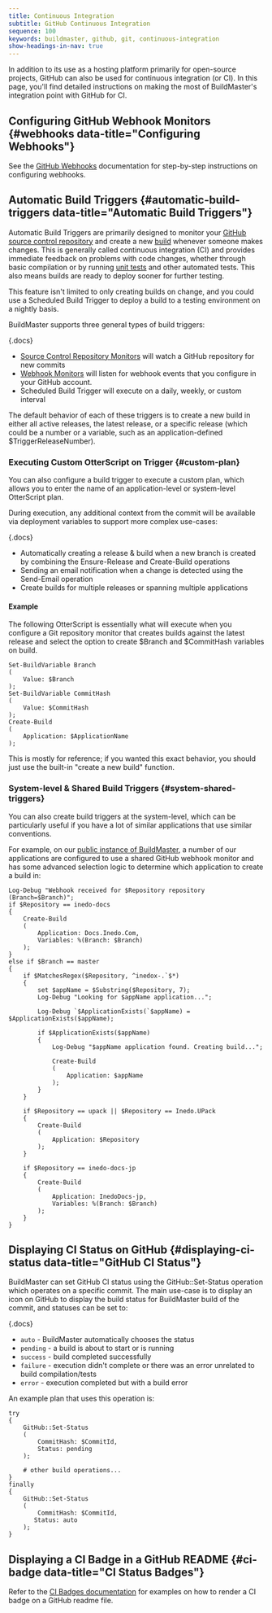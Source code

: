 ```yaml
---
title: Continuous Integration
subtitle: GitHub Continuous Integration
sequence: 100
keywords: buildmaster, github, git, continuous-integration
show-headings-in-nav: true
---
```


In addition to its use as a hosting platform primarily for open-source projects, GitHub can also be used for continuous integration (or CI). In this page, you'll find detailed instructions on making the most of BuildMaster's integration point with GitHub for CI.

## Configuring GitHub Webhook Monitors {#webhooks data-title="Configuring Webhooks"}

See the [GitHub Webhooks](webhooks) documentation for step-by-step instructions on configuring webhooks.

## Automatic Build Triggers {#automatic-build-triggers data-title="Automatic Build Triggers"}

Automatic Build Triggers are primarily designed to monitor your [GitHub source control repository](source-control) and create a new [build](/docs/buildmaster/builds/overview) whenever someone makes changes. This is generally called continuous integration (CI) and provides immediate feedback on problems with code changes, whether through basic compilation or by running [unit tests](/docs/buildmaster/builds/tests/unit-tests) and other automated tests. This also means builds are ready to deploy sooner for further testing.

This feature isn't limited to only creating builds on change, and you could use a Scheduled Build Trigger to deploy a build to a testing environment on a nightly basis.

BuildMaster supports three general types of build triggers:   

{.docs}
-	[Source Control Repository Monitors](/docs/buildmaster/builds/continuous-integration/build-triggers-and-monitors/repository-monitors) will watch a GitHub repository for new commits
-	[Webhook Monitors](/docs/buildmaster/builds/continuous-integration/build-triggers-and-monitors/github-hooks) will listen for webhook events that you configure in your GitHub account.
-	Scheduled Build Trigger will execute on a daily, weekly, or custom interval

The default behavior of each of these triggers is to create a new build in either all active releases, the latest release, or a specific release (which could be a number or a variable, such as an application-defined $TriggerReleaseNumber).

### Executing Custom OtterScript on Trigger {#custom-plan}

You can also configure a build trigger to execute a custom plan, which allows you to enter the name of an application-level or system-level OtterScript plan.

During execution, any additional context from the commit will be available via deployment variables to support more complex use-cases:

{.docs}
-	Automatically creating a release & build when a new branch is created by combining the Ensure-Release and Create-Build operations
-	Sending an email notification when a change is detected using the Send-Email operation
-	Create builds for multiple releases or spanning multiple applications

#### Example

The following OtterScript is essentially what will execute when you configure a Git repository monitor that creates builds against the latest release and select the option to create $Branch and $CommitHash variables on build.

```
Set-BuildVariable Branch
(
    Value: $Branch
);
Set-BuildVariable CommitHash
(
    Value: $CommitHash
);
Create-Build
(
    Application: $ApplicationName
);
```

This is mostly for reference; if you wanted this exact behavior, you should just use the built-in "create a new build" function.

### System-level & Shared Build Triggers {#system-shared-triggers}

You can also create build triggers at the system-level, which can be particularly useful if you have a lot of similar applications that use similar conventions.

For example, on our [public instance of BuildMaster](https://buildmaster.inedo.com/), a number of our applications are configured to use a shared GitHub webhook monitor and has some advanced selection logic to determine which application to create a build in:

```
Log-Debug "Webhook received for $Repository repository (Branch=$Branch)";
if $Repository == inedo-docs
{
    Create-Build
    (
        Application: Docs.Inedo.Com,
        Variables: %(Branch: $Branch)
    );
}
else if $Branch == master
{
    if $MatchesRegex($Repository, ^inedox-.`$*)
    {
        set $appName = $Substring($Repository, 7);
        Log-Debug "Looking for $appName application...";
    
        Log-Debug `$ApplicationExists(`$appName) = $ApplicationExists($appName);
    
        if $ApplicationExists($appName)
        {
            Log-Debug "$appName application found. Creating build...";
        
            Create-Build
            (
                Application: $appName
            );
        }
    }
    
    if $Repository == upack || $Repository == Inedo.UPack
    {
        Create-Build
        (
            Application: $Repository
        );
    }
    
    if $Repository == inedo-docs-jp
    {
        Create-Build
        (
            Application: InedoDocs-jp,
            Variables: %(Branch: $Branch)
        );
    }
}
```

## Displaying CI Status on GitHub {#displaying-ci-status data-title="GitHub CI Status"}

BuildMaster can set GitHub CI status using the GitHub::Set-Status operation which operates on a specific commit. The main use-case is to display an icon on GitHub to display the build status for BuildMaster build of the commit, and statuses can be set to:

{.docs}
-	`auto` - BuildMaster automatically chooses the status
-	`pending` - a build is about to start or is running
-	`success` - build completed successfully
-	`failure` - execution didn't complete or there was an error unrelated to build compilation/tests
-	`error` - execution completed but with a build error

An example plan that uses this operation is:

```
try
{
	GitHub::Set-Status 
	(
		CommitHash: $CommitId,
        Status: pending
    );
	
	# other build operations...
}
finally
{
	GitHub::Set-Status 
	(
		CommitHash: $CommitId,
       Status: auto
    );
}
```

## Displaying a CI Badge in a GitHub README {#ci-badge data-title="CI Status Badges"}

Refer to the [CI Badges documentation](/docs/buildmaster/builds/continuous-integration/badges) for examples on how to render a CI badge on a GitHub readme file.